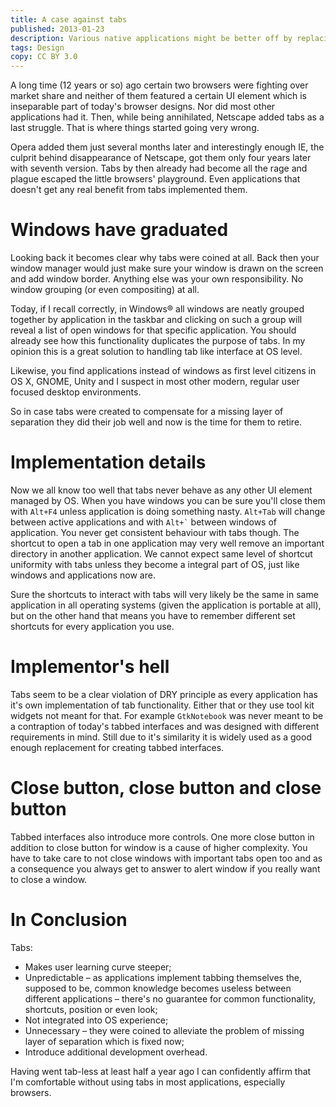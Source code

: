 ```yaml
---
title: A case against tabs
published: 2013-01-23
description: Various native applications might be better off by replacing tabs with individual windows.
tags: Design
copy: CC BY 3.0
---
```


A long time (12 years or so) ago certain two browsers were fighting over
market share and neither of them featured a certain UI element which is
inseparable part of today's browser designs. Nor did most other applications
had it. Then, while being annihilated, Netscape added tabs as a last struggle.
That is where things started going very wrong.

Opera added them just several months later and interestingly enough IE, the
culprit behind disappearance of Netscape, got them only four years later with
seventh version. Tabs by then already had become all the rage and plague
escaped the little browsers' playground. Even applications that doesn't
get any real benefit from tabs implemented them.

# Windows have graduated

Looking back it becomes clear why tabs were coined at all. Back then your
window manager would just make sure your window is drawn on the screen and add
window border. Anything else was your own responsibility. No window grouping
(or even compositing) at all.

Today, if I recall correctly, in Windows® all windows are neatly grouped
together by application in the taskbar and clicking on such a group will reveal
a list of open windows for that specific application. You should already see
how this functionality duplicates the purpose of tabs. In my opinion this is a
great solution to handling tab like interface at OS level.

Likewise, you find applications instead of windows as first level citizens in
OS X, GNOME, Unity and I suspect in most other modern, regular user focused
desktop environments.

So in case tabs were created to compensate for a missing layer of separation
they did their job well and now is the time for them to retire.

# Implementation details

Now we all know too well that tabs never behave as any other UI element managed
by OS. When you have windows you can be sure you'll close them with `Alt+F4`
unless application is doing something nasty. `Alt+Tab` will change between
active applications and with `` Alt+` `` between windows of
application. You never get consistent behaviour with tabs though. The shortcut
to open a tab in one application may very well remove an important directory in
another application. We cannot expect same level of shortcut uniformity with
tabs unless they become a integral part of OS, just like windows and
applications now are.

Sure the shortcuts to interact with tabs will very likely be the same
in same application in all operating systems (given the application is portable
at all), but on the other hand that means you have to remember different
set shortcuts for every application you use.

# Implementor's hell

Tabs seem to be a clear violation of DRY principle as every application
has it's own implementation of tab functionality. Either that or they use
tool kit widgets not meant for that. For example `GtkNotebook` was never meant
to be a contraption of today's tabbed interfaces and was designed with
different requirements in mind. Still due to it's similarity it is widely used
as a good enough replacement for creating tabbed interfaces.

# Close button, close button and close button

Tabbed interfaces also introduce more controls. One more close button in
addition to close button for window is a cause of higher complexity.
You have to take care to not close windows with important tabs open too and
as a consequence you always get to answer to alert window if you really want
to close a window.

# In Conclusion

Tabs:

* Makes user learning curve steeper;
* Unpredictable – as applications implement tabbing themselves the, supposed
  to be, common knowledge becomes useless between different applications –
  there's no guarantee for common functionality, shortcuts, position or even
  look;
* Not integrated into OS experience;
* Unnecessary – they were coined to alleviate the problem of missing layer of
  separation which is fixed now;
* Introduce additional development overhead.

Having went tab-less at least half a year ago I can confidently affirm that
I'm comfortable without using tabs in most applications, especially browsers.
